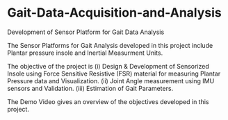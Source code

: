 # Gait-Data-Acquisition-and-Analysis

Development of Sensor Platform for Gait Data Analysis 

The Sensor Platforms for Gait Analysis developed in this project include Plantar pressure insole and Inertial Measurment Units.

The objective of the project is (i) Design & Development of Sensorized Insole using Force Sensitive Resistive (FSR) material for measuring Plantar Pressure data and Visualization. (ii) Joint Angle measurement using IMU sensors and Validation. (iii) Estimation of Gait Parameters.

The Demo Video gives an overview of the objectives developed in this project.

